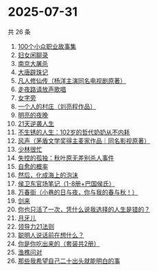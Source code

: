 # 2025-07-31

共 26 条

<!-- BEGIN WEREAD -->
<!-- 最后更新时间 2025-07-31 06:09:53 +0800 -->
1. [100个小众职业故事集](https://weread.qq.com/web/bookDetail/6d832b40813ab9a86g01102d)
1. [妇女闲聊录](https://weread.qq.com/web/bookDetail/1f932b10813ab939dg010603)
1. [南京大屠杀](https://weread.qq.com/web/bookDetail/ed4325105af547ed45154e5)
1. [大唐辟珠记](https://weread.qq.com/web/bookDetail/1d3328e0813aba2a8g01648a)
1. [凡人修仙传（杨洋主演同名电视剧原著）](https://weread.qq.com/web/bookDetail/f8932040571886f89dbe6b5)
1. [走夜路请放声歌唱](https://weread.qq.com/web/bookDetail/57a32a205c75ec57a476e6b)
1. [女字旁](https://weread.qq.com/web/bookDetail/40a329f0813aba298g018638)
1. [一个人的村庄（刘亮程作品）](https://weread.qq.com/web/bookDetail/3d332b4053962d3d3f9f7ce)
1. [明亮的夜晚](https://weread.qq.com/web/bookDetail/2db32930813ab80f9g0165a3)
1. [21天逆袭人生](https://weread.qq.com/web/bookDetail/1db32430813ab7700g019539)
1. [不生锈的人生：102岁的哲代奶奶从不内耗](https://weread.qq.com/web/bookDetail/77232620813aba06dg01442d)
1. [风声（茅盾文学奖得主麦家作品｜同名影视原著）](https://weread.qq.com/web/bookDetail/57332d10720c71dc573aa97)
1. [少林很忙](https://weread.qq.com/web/bookDetail/bbf32b705e1d63bbff7a43a)
1. [失控的孤独：秋叶原无差别杀人事件](https://weread.qq.com/web/bookDetail/f46327f0813aba212g01909b)
1. [自愈的概率](https://weread.qq.com/web/bookDetail/ef932630813ab8297g0123f2)
1. [然后，化成海上的泡沫](https://weread.qq.com/web/bookDetail/1ee32af0813aba290g0178a0)
1. [侯卫东官场笔记（1-8册+巴国侯氏）](https://weread.qq.com/web/bookDetail/0b0328b05c06490b0989939)
1. [万春街（小巷的日与夜，你与我的春与秋！）](https://weread.qq.com/web/bookDetail/22d322c0813aba25dg015534)
1. [剑来](https://weread.qq.com/web/bookDetail/8e5326b07153adcf8e53d42)
1. [你也只活了一次，凭什么说我选择的人生是错的？](https://weread.qq.com/web/bookDetail/4a132d50813aba212g015722)
1. [月牙儿](https://weread.qq.com/web/bookDetail/86b32c00813ab8459g01177f)
1. [领导力21法则](https://weread.qq.com/web/bookDetail/b6032c405c6689b60d17b64)
1. [聪明人说话前在想什么？](https://weread.qq.com/web/bookDetail/f2032800813ab981fg014c38)
1. [你是你吃出来的（套装共2册）](https://weread.qq.com/web/bookDetail/ebd322f072550e0aebd4ff9)
1. [渔樵问对](https://weread.qq.com/web/bookDetail/35832f205c021d3581f6374)
1. [那些我希望自己二十出头就能明白的事](https://weread.qq.com/web/bookDetail/eba32660813aba0edg0190fb)
<!-- END WEREAD -->